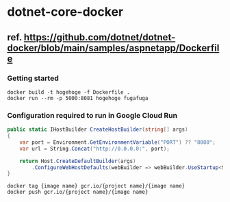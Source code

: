 # dotnet-core-docker

## ref. https://github.com/dotnet/dotnet-docker/blob/main/samples/aspnetapp/Dockerfile

### Getting started
`docker build -t hogehoge -f Dockerfile .`  
`docker run --rm -p 5000:8081 hogehoge fugafuga`

### Configuration required to run in Google Cloud Run

```c#
public static IHostBuilder CreateHostBuilder(string[] args)
{
    var port = Environment.GetEnvironmentVariable("PORT") ?? "8080";
    var url = String.Concat("http://0.0.0.0:", port);

    return Host.CreateDefaultBuilder(args)
        .ConfigureWebHostDefaults(webBuilder => webBuilder.UseStartup<Startup>().UseUrls(url));
}
```

`docker tag {image name} gcr.io/{project name}/{image name}`  
`docker push gcr.io/{project name}/{image name}`
